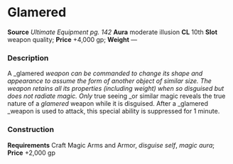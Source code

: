 ﻿---
name: "Glamered"
type: "weapon_quality"
price: "+4,000 gp"
description: |
  "A _glamered _weapon can be commanded to change its shape and appearance to assume the form of another object of similar size. The weapon retains all its properties (including weight) when so disguised but does not radiate magic. Only_ true seeing _or similar magic reveals the true nature of a _glamered_ weapon while it is disguised. After a _glamered _weapon is used to attack, this special ability is suppressed for 1 minute."
---

#  Glamered

**Source** _Ultimate Equipment pg. 142_
**Aura** moderate illusion **CL** 10th
**Slot** weapon quality; **Price** +4,000 gp; **Weight** —

### Description

A _glamered _weapon can be commanded to change its shape and appearance to assume the form of another object of similar size. The weapon retains all its properties (including weight) when so disguised but does not radiate magic. Only_ true seeing _or similar magic reveals the true nature of a _glamered_ weapon while it is disguised. After a _glamered _weapon is used to attack, this special ability is suppressed for 1 minute.

### Construction

**Requirements** Craft Magic Arms and Armor, _disguise self_, _magic aura_; **Price** +2,000 gp